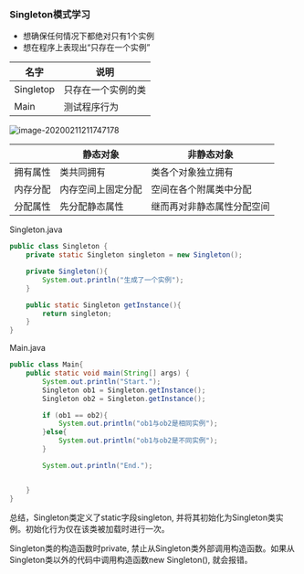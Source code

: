 ### Singleton模式学习



- 想确保任何情况下都绝对只有1个实例
- 想在程序上表现出“只存在一个实例”



| 名字      | 说明               |
| --------- | ------------------ |
| Singletop | 只存在一个实例的类 |
| Main      | 测试程序行为       |



![image-20200211211747178](https://tva1.sinaimg.cn/large/0082zybpgy1gbsrwyae5qj30dq08qdg6.jpg)



|          | 静态对象           | 非静态对象                 |
| -------- | ------------------ | -------------------------- |
| 拥有属性 | 类共同拥有         | 类各个对象独立拥有         |
| 内存分配 | 内存空间上固定分配 | 空间在各个附属类中分配     |
| 分配属性 | 先分配静态属性     | 继而再对非静态属性分配空间 |

Singleton.java

```java
public class Singleton {
    private static Singleton singleton = new Singleton();

    private Singleton(){
        System.out.println("生成了一个实例");
    }

    public static Singleton getInstance(){
        return singleton;
    }
}

```



Main.java

```java
public class Main{
    public static void main(String[] args) {
        System.out.println("Start.");
        Singleton ob1 = Singleton.getInstance();
        Singleton ob2 = Singleton.getInstance();

        if (ob1 == ob2){
            System.out.println("ob1与ob2是相同实例");
        }else{
            System.out.println("ob1与ob2是不同实例");
        }

        System.out.println("End.");


    }
}
```



总结，Singleton类定义了static字段singleton, 并将其初始化为Singleton类实例。初始化行为仅在该类被加载时进行一次。

Singleton类的构造函数时private, 禁止从Singleton类外部调用构造函数。如果从Singleton类以外的代码中调用构造函数new Singleton(), 就会报错。





